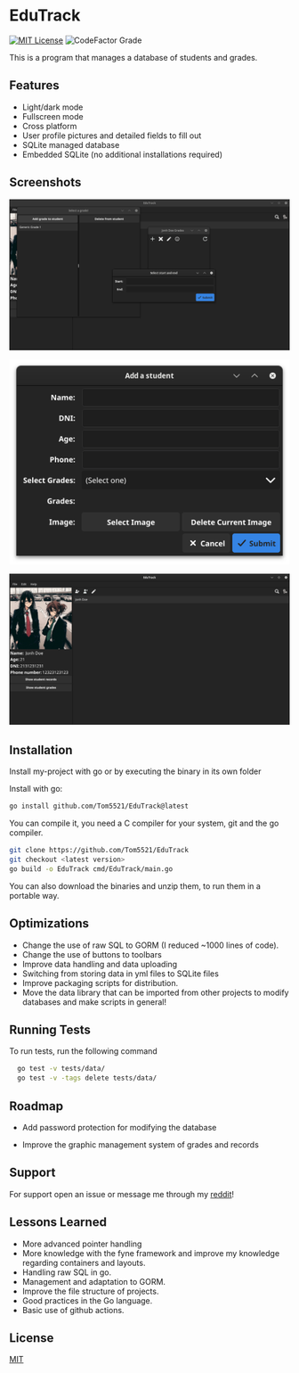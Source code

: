 
# EduTrack

[![MIT License](https://img.shields.io/badge/License-MIT-green.svg)](https://choosealicense.com/licenses/mit/)
![CodeFactor Grade](https://img.shields.io/codefactor/grade/github/Tom5521/EduTrack)

This is a program that manages a database of students and grades.

## Features

- Light/dark mode
- Fullscreen mode
- Cross platform
- User profile pictures and detailed fields to fill out
- SQLite managed database
- Embedded SQLite (no additional installations required)

## Screenshots

![App Screenshot](./screenshots/Screenshot1.png)

![App Screenshot](./screenshots/Screenshot2.png)

![App Screenshot](./screenshots/Screenshot3.png)

## Installation

Install my-project with go or by executing the binary in its own folder

Install with go:

```bash
go install github.com/Tom5521/EduTrack@latest
```

You can compile it, you need a C compiler for your system, git and the go compiler.

```bash
git clone https://github.com/Tom5521/EduTrack
git checkout <latest version>
go build -o EduTrack cmd/EduTrack/main.go
```

You can also download the binaries and unzip them, to run them in a portable way.

## Optimizations

- Change the use of raw SQL to GORM (I reduced ~1000 lines of code).
- Change the use of buttons to toolbars
- Improve data handling and data uploading
- Switching from storing data in yml files to SQLite files
- Improve packaging scripts for distribution.
- Move the data library that can be imported from other projects to modify databases and make scripts in general!

## Running Tests

To run tests, run the following command

```bash
  go test -v tests/data/
  go test -v -tags delete tests/data/
```

## Roadmap

- Add password protection for modifying the database

- Improve the graphic management system of grades and records

## Support

For support open an issue or message me through my [reddit](https://www.reddit.com/u/Sad-Technician3861)!

## Lessons Learned

- More advanced pointer handling
- More knowledge with the fyne framework and improve my knowledge regarding containers and layouts.
- Handling raw SQL in go.
- Management and adaptation to GORM.
- Improve the file structure of projects.
- Good practices in the Go language.
- Basic use of github actions.

## License

[MIT](https://choosealicense.com/licenses/mit/)
